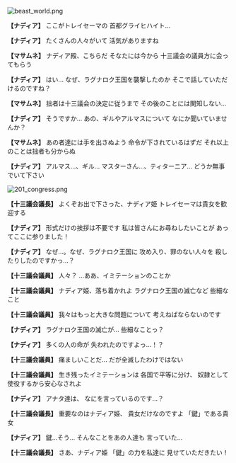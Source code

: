 
![beast_world.png](../images/backgrounds/beast_world.png)

**【ナディア】**
ここがトレイセーマの
首都グライヒハイト…

**【ナディア】**
たくさんの人々がいて
活気がありますね

**【マサムネ】**
ナディア殿、こちらだ
そなたには今から
十三議会の議員方に会ってもらう

**【ナディア】**
はい…
なぜ、ラグナロク王国を襲撃したのか
そこで話していただけるのですね？

**【マサムネ】**
拙者は十三議会の決定に従うまで
その後のことには関知しない…

**【ナディア】**
そうですか…
あの、ギルやアルマスについて
なにか聞いていませんか？

**【マサムネ】**
あの者達には手を出さぬよう
命令が下されているはずだ
それ以上のことは拙者も分からぬ

**【ナディア】**
アルマス…、ギル…
マスターさん…、ティターニア…
どうか無事でいて下さい

![201_congress.png](../images/backgrounds/201_congress.png)

**【十三議会議長】**
よくぞお出で下さった、ナディア姫
トレイセーマは貴女を歓迎する

**【ナディア】**
形式だけの挨拶は不要です
私は皆さんにお尋ねしたいことが
あってここに参りました！

**【ナディア】**
なぜ…。なぜ、ラグナロク王国に
攻め入り、罪のない人々を
殺したりしたのですかっ…？

**【十三議会議員】**
人々？
…ああ、イミテーションのことか

**【十三議会議員】**
ナディア姫、落ち着かれよ
ラグナロク王国の滅亡など
些細なこと

**【十三議会議員】**
我々はもっと大きな問題について
考えねばならないのです

**【ナディア】**
ラグナロク王国の滅亡が…
些細なことっ？

**【ナディア】**
多くの人の命が
失われたのですよっ…！？

**【十三議会議員】**
痛ましいことだ…
だが全滅したわけではない

**【十三議会議員】**
生き残ったイミテーションは
各国で平等に分け、
奴隷として使役するから安心なされよ

**【ナディア】**
アナタ達は、
なにを言っているのです…？

**【十三議会議長】**
重要なのはナディア姫、
貴女だけなのですよ
「鍵」である貴女

**【ナディア】**
鍵…そう…
そんなことをあの人達も
言っていた…

**【十三議会議長】**
さあ、ナディア姫
「鍵」の力を私達に
見せていただきたい！
